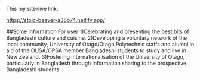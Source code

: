This my site-live link:

https://stoic-beaver-a35b74.netlify.app/

##Some information For user
1)Celebrating and presenting the best bits of Bangladeshi culture and cuisine.
2)Developing a voluntary network of the local community, University of Otago/Otago Polytechnic staffs and alumni in aid of the OUSA/OPSA member Bangladeshi students to study and live in New Zealand.
3)Fostering internationalisation of the University of Otago, particularly in Bangladesh through information sharing to the prospective Bangladeshi students.
